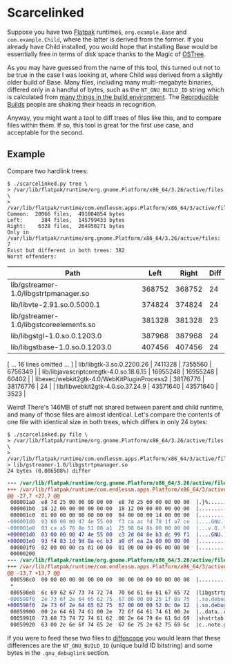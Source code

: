Scarcelinked
============

Suppose you have two [Flatpak](https://flatpak.org/about.html) runtimes, `org.example.Base` and `com.example.Child`, where the latter is derived from the former. If you already have Child installed, you would hope that installing Base would be essentially free in terms of disk space thanks to the Magic of [OSTree](https://ostree.readthedocs.io/).

As you may have guessed from the name of this tool, this turned out not to be true in the case I was looking at, where Child was derived from a slightly older build of Base. Many files, including many multi-megabyte binaries, differed only in a handful of bytes, such as the `NT_GNU_BUILD_ID` string which is calculated from [many things in the build environment](https://blog.beuc.net/posts/Practical_basics_of_reproducible_builds/). The [Reproducible Builds](https://reproducible-builds.org/) people are shaking their heads in recognition.

Anyway, you might want a tool to diff trees of files like this, and to compare files within them. If so, this tool is great for the first use case, and acceptable for the second.

Example
-------

Compare two hardlink trees:

```console
$ ./scarcelinked.py tree \
> /var/lib/flatpak/runtime/org.gnome.Platform/x86_64/3.26/active/files \
> /var/lib/flatpak/runtime/com.endlessm.apps.Platform/x86_64/3/active/files
Common:  20066 files,  491004054 bytes
Left:      384 files,  145799433 bytes
Right:    6328 files,  264950271 bytes
Only in /var/lib/flatpak/runtime/org.gnome.Platform/x86_64/3.26/active/files: 7
Exist but different in both trees: 382
Worst offenders:
```

| Path                                        |      Left |     Right |      Diff |
| ----                                        |      ---- |     ----- |      ---- |
| lib/gstreamer-1.0/libgstrtpmanager.so       |    368752 |    368752 |        24 |
| lib/libvte-2.91.so.0.5000.1                 |    374824 |    374824 |        24 |
| lib/gstreamer-1.0/libgstcoreelements.so     |    381328 |    381328 |        23 |
| lib/libgstgl-1.0.so.0.1203.0                |    387968 |    387968 |        24 |
| lib/libgstbase-1.0.so.0.1203.0              |    407456 |    407456 |        24 |
[ … 16 lines omitted … ]
| lib/libgtk-3.so.0.2200.26                   |   7411328 |   7355560 |   6756349 |
| lib/libjavascriptcoregtk-4.0.so.18.6.15     |  16955248 |  16955248 |     60402 |
| libexec/webkit2gtk-4.0/WebKitPluginProcess2 |  38176776 |  38176776 |        24 |
| lib/libwebkit2gtk-4.0.so.37.24.9            |  43571640 |  43571640 |      3523 |

Weird! There's 146MB of stuff not shared between parent and child runtime, and many of those files are almost identical. Let's compare the contents of one file with identical size in both trees, which differs in only 24 bytes:

```console
$ ./scarcelinked.py file \
> /var/lib/flatpak/runtime/org.gnome.Platform/x86_64/3.26/active/files \
> /var/lib/flatpak/runtime/com.endlessm.apps.Platform/x86_64/3/active/files
> lib/gstreamer-1.0/libgstrtpmanager.so
24 bytes (0.006508%) differ
```

```diff
--- /var/lib/flatpak/runtime/org.gnome.Platform/x86_64/3.26/active/files/lib/gstreamer-1.0/libgstrtpmanager.so
+++ /var/lib/flatpak/runtime/com.endlessm.apps.Platform/x86_64/3/active/files/lib/gstreamer-1.0/libgstrtpmanager.so
@@ -27,7 +27,7 @@
 000001a0  e8 7d 25 00 00 00 00 00  e8 7d 25 00 00 00 00 00  |.}%......}%.....|
 000001b0  18 12 00 00 00 00 00 00  18 12 00 00 00 00 00 00  |................|
 000001c0  01 00 00 00 00 00 00 00  04 00 00 00 14 00 00 00  |................|
-000001d0  03 00 00 00 47 4e 55 00  f3 ca ac fd 78 1f a7 ce  |....GNU.....x...|
-000001e0  03 ca a5 76 8e 51 08 a1  25 98 04 8b 00 00 00 00  |...v.Q..%.......|
+000001d0  03 00 00 00 47 4e 55 00  c3 2d 04 8e b3 dc 99 f1  |....GNU..-......|
+000001e0  93 f4 83 1d 9d 8a ec b3  a9 df ea 2a 00 00 00 00  |...........*....|
 000001f0  02 00 00 00 ca 01 00 00  01 00 00 00 06 00 00 00  |................|
 00000200
--- /var/lib/flatpak/runtime/org.gnome.Platform/x86_64/3.26/active/files/lib/gstreamer-1.0/libgstrtpmanager.so
+++ /var/lib/flatpak/runtime/com.endlessm.apps.Platform/x86_64/3/active/files/lib/gstreamer-1.0/libgstrtpmanager.so
@@ -13,7 +13,7 @@
 000598c0  00 00 00 00 00 00 00 00  00 00 00 00 00 00 00 00  |................|
 *
 000598e0  6c 69 62 67 73 74 72 74  70 6d 61 6e 61 67 65 72  |libgstrtpmanager|
-000598f0  2e 73 6f 2e 64 65 62 75  67 00 00 00 25 1f 0a 75  |.so.debug...%..u|
+000598f0  2e 73 6f 2e 64 65 62 75  67 00 00 00 52 0c 0e 12  |.so.debug...R...|
 00059900  00 2e 64 61 74 61 00 2e  72 6f 64 61 74 61 00 2e  |..data..rodata..|
 00059910  73 68 73 74 72 74 61 62  00 2e 64 79 6e 61 6d 69  |shstrtab..dynami|
 00059920  63 00 2e 6e 6f 74 65 2e  67 6e 75 2e 62 75 69 6c  |c..note.gnu.buil|
```

If you were to feed these two files to [diffoscope](https://diffoscope.org/) you would learn that these differences are the `NT_GNU_BUILD_ID` (unique build ID bitstring) and some bytes in the `.gnu_debuglink` section.
